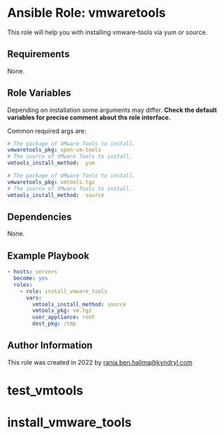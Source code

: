 # Ansible Role: vmwaretools

This role will help you with installing vmware-tools via yum or source.

## Requirements

None.

## Role Variables

Depending on installation some arguments may differ.
__Check the default variables for precise comment about ths role interface.__

Common required args are:
```yaml
# The package of VMware Tools to install. 
vmwaretools_pkg: open-vm-tools
# The source of VMware Tools to install. 
vmtools_install_method:  yum
```
```yaml
# The package of VMware Tools to install. 
vmwaretools_pkg: vmtools.tgz
# The source of VMware Tools to install. 
vmtools_install_method:  source

```

## Dependencies

None.

## Example Playbook

```yaml
- hosts: servers
  become: yes
  roles:
    - role: install_vmware_tools 
      vars:
        vmtools_install_method: source
        vmtools_pkg: vm.tgz
        user_appliance: root
        dest_pkg: /tmp
```

## Author Information

This role was created in 2022 by [rania.ben.halima@kyndryl.com](mailtorania.ben.halima@kyndryl.com)
# test_vmtools
# install_vmware_tools
